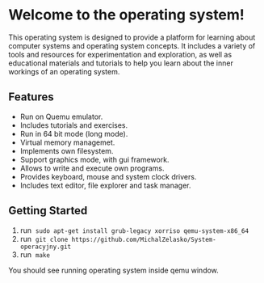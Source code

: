 # Welcome to the operating system!

This operating system is designed to provide a platform for learning about computer systems and operating system concepts. It includes a variety of tools and resources for experimentation and exploration, as well as educational materials and tutorials to help you learn about the inner workings of an operating system.

## Features

- Run on Quemu emulator.
- Includes tutorials and exercises.
- Run in 64 bit mode (long mode).
- Virtual memory managemet.
- Implements own filesystem.
- Support graphics mode, with gui framework.
- Allows to write and execute own programs.
- Provides keyboard, mouse and system clock drivers.
- Includes text editor, file explorer and task manager.

## Getting Started

1. run &nbsp;`sudo apt-get install grub-legacy xorriso qemu-system-x86_64`
2. run &nbsp;`git clone https://github.com/MichalZelasko/System-operacyjny.git`
3. run &nbsp;`make`

You should see running operating system inside qemu window.